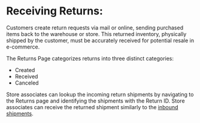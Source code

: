 # Receiving Returns:

Customers create return requests via mail or online, sending purchased items back to the warehouse or store. This returned inventory, physically shipped by the customer, must be accurately received for potential resale in e-commerce.

The Returns Page categorizes returns into three distinct categories:
- Created
- Received
- Canceled

Store associates can lookup the incoming return shipments by navigating to the Returns page and identifying the shipments with the Return ID. Store associates can receive the returned shipment similarly to the [inbound shipments](Receiving-incoming-shipments.md).
